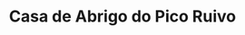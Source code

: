 ---
layout: instagram
title:  "Casa de Abrigo do Pico Ruivo"
media:
  - url: "instagram/404604124_220524561065207_1467173569665628644_n_17899379792908268.jpg"
    alt: ""
type: "post"
seo:
  hidden: true
location: Madeira
postdate: 2023-11-09
---